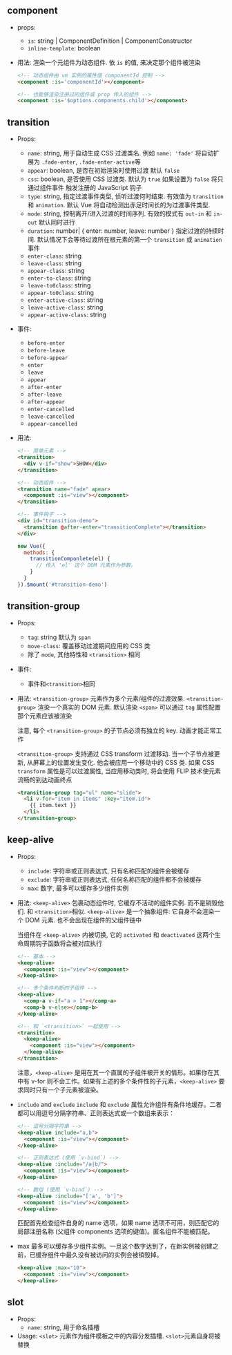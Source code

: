 ## component

- props:
  - `is`: string | ComponentDefinition | ComponentConstructor
  - `inline-template`: boolean
- 用法:
  渲染一个元组件为动态组件. 依 `is` 的值, 来决定那个组件被渲染

  ```HTML
  <!-- 动态组件由 vm 实例的属性值 componentId 控制 -->
  <component :is='componentId'></component>

  <!-- 也能够渲染注册过的组件或 prop 传入的组件 -->
  <component :is='$options.components.child'></component>
  ```

## transition

- Props:

  - `name`: string, 用于自动生成 CSS 过渡类名. 例如 `name: 'fade'` 将自动扩展为 `.fade-enter`, `.fade-enter-active`等
  - `appear`: boolean, 是否在初始渲染时使用过渡 默认 `false`
  - `css`: boolean, 是否使用 CSS 过渡类. 默认为 `true` 如果设置为 `false` 将只通过组件事件 触发注册的 JavaScript 钩子
  - `type`: string, 指定过渡事件类型, 侦听过渡何时结束. 有效值为 `transition` 和 `animation`. 默认 Vue 将自动检测出赤足时间长的为过渡事件类型.
  - `mode`: string, 控制离开/进入过渡的时间序列. 有效的模式有 `out-in` 和 `in-out` 默认同时进行
  - `duration`: number| { enter: number, leave: number } 指定过渡的持续时间. 默认情况下会等待过渡所在根元素的第一个 `transition` 或 `animation` 事件
  - `enter-class`: string
  - `leave-class`: string
  - `appear-class`: string
  - `enter-to-class`: string
  - `leave-to0class`: string
  - `appear-to0class`: string
  - `enter-active-class`: string
  - `leave-active-class`: string
  - `appear-active-class`: string

- 事件:

  - `before-enter`
  - `before-leave`
  - `before-appear`
  - `enter`
  - `leave`
  - `appear`
  - `after-enter`
  - `after-leave`
  - `after-appear`
  - `enter-cancelled`
  - `leave-cancelled`
  - `appear-cancelled`

- 用法:

  ```html
  <!-- 简单元素 -->
  <transition>
    <div v-if="show">SHOW</div>
  </transition>

  <!-- 动态组件 -->
  <transition name="fade" apear>
    <component :is="view"></component>
  </transition>

  <!-- 事件钩子 -->
  <div id="transition-demo">
    <transition @after-enter="transitionComplete"></transition>
  </div>
  ```

  ```js
  new Vue({
    methods: {
      transitionComponlete(el) {
        // 传入 'el' 这个 DOM 元素作为参数。
      }
    }
  }).$mount('#transition-demo')
  ```

## transition-group

- Props:
  - `tag`: string 默认为 `span`
  - `move-class`: 覆盖移动过渡期间应用的 CSS 类
  - 除了 `mode`, 其他特性和 `<transition>` 相同
- 事件:
  - 事件和`<transition>`相同
- 用法:
  `<transition-group>` 元素作为多个元素/组件的过渡效果. `<transition-group>` 渲染一个真实的 DOM 元素. 默认渲染 `<span>` 可以通过 `tag` 属性配置那个元素应该被渲染

  注意, 每个 `<transition-group>` 的子节点必须有独立的 key. 动画才能正常工作

  `<transition-group>` 支持通过 CSS transform 过渡移动. 当一个子节点被更新, 从屏幕上的位置发生变化. 他会被应用一个移动中的 CSS 类. 如果 CSS `transform` 属性是可以过渡属性, 当应用移动类时, 将会使用 FLIP 技术使元素流畅的到达动画终点

  ```html
  <transition-group tag="ul" name="slide">
    <li v-for="item in items" :key="item.id">
      {{ item.text }}
    </li>
  </transition-group>
  ```

## keep-alive

- Props:
  - `include`: 字符串或正则表达式, 只有名称匹配的组件会被缓存
  - `exclude`: 字符串或正则表达式, 任何名称匹配的组件都不会被缓存
  - `max`: 数字, 最多可以缓存多少组件实例
- 用法:
  `<keep-alive>` 包裹动态组件时, 它缓存不活动的组件实例. 而不是销毁他们. 和 `<transition>`相似.
  `<keep-alive>` 是一个抽象组件: 它自身不会渲染一个 DOM 元素. 也不会出现在组件的父组件链中

  当组件在 `<keep-alive>` 内被切换, 它的 `activated` 和 `deactivated` 这两个生命周期钩子函数将会被对应执行

  ```html
  <!-- 基本 -->
  <keep-alive>
    <component :is="view"></component>
  </keep-alive>

  <!-- 多个条件判断的子组件 -->
  <keep-alive>
    <comp-a v-if="a > 1"></comp-a>
    <comp-b v-else></comp-b>
  </keep-alive>

  <!-- 和 `<transition>` 一起使用 -->
  <transition>
    <keep-alive>
      <component :is="view"></component>
    </keep-alive>
  </transition>
  ```

  注意，`<keep-alive>` 是用在其一个直属的子组件被开关的情形。如果你在其中有 v-for 则不会工作。如果有上述的多个条件性的子元素，`<keep-alive>` 要求同时只有一个子元素被渲染。

- `include` and `exclude`
  `include` 和 `exclude` 属性允许组件有条件地缓存。二者都可以用逗号分隔字符串、正则表达式或一个数组来表示：

  ```html
  <!-- 逗号分隔字符串 -->
  <keep-alive include="a,b">
    <component :is="view"></component>
  </keep-alive>

  <!-- 正则表达式 (使用 `v-bind`) -->
  <keep-alive :include="/a|b/">
    <component :is="view"></component>
  </keep-alive>

  <!-- 数组 (使用 `v-bind`) -->
  <keep-alive :include="['a', 'b']">
    <component :is="view"></component>
  </keep-alive>
  ```

  匹配首先检查组件自身的 name 选项，如果 name 选项不可用，则匹配它的局部注册名称 (父组件 components 选项的键值)。匿名组件不能被匹配。

- max
  最多可以缓存多少组件实例。一旦这个数字达到了，在新实例被创建之前，已缓存组件中最久没有被访问的实例会被销毁掉。

  ```html
  <keep-alive :max="10">
    <component :is="view"></component>
  </keep-alive>
  ```

## slot

- Props:
  - `name`: string, 用于命名插槽
- Usage:
  `<slot>` 元素作为组件模板之中的内容分发插槽. `<slot>`元素自身将被替换

  
